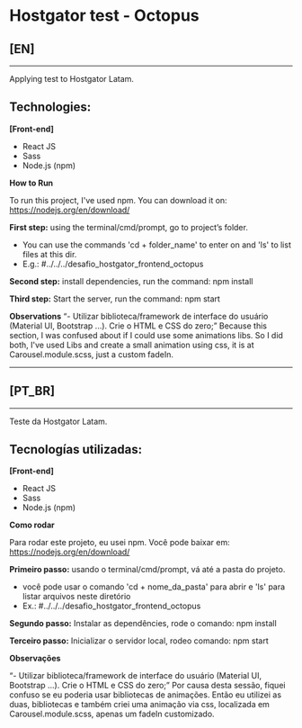 # Hostgator test - Octopus


## [EN]
----
Applying test to Hostgator Latam.

## Technologies:

**[Front-end]**
- React JS
- Sass
- Node.js (npm)

**How to Run**

To run this project, I've used npm.
You  can download it on: https://nodejs.org/en/download/

**First step:** using the terminal/cmd/prompt, go to project’s folder.

- You can use the commands 'cd + folder_name' to enter on and 'ls' to list files at this dir.
- E.g.: #../../../desafio_hostgator_frontend_octopus


**Second step:** install dependencies, run the command: 
npm install


**Third step:** Start the server, run the command:
npm start



**Observations**
“- Utilizar biblioteca/framework de interface do usuário (Material UI, Bootstrap ...). Crie o HTML e CSS do zero;”
Because this section, I was confused about if I could use some animations libs.
So I did both, I've used Libs and create a small animation using css, it is at Carousel.module.scss, just a custom fadeIn.

---

## [PT_BR]
----
Teste da Hostgator Latam.

## Tecnologías utilizadas:

**[Front-end]**
- React JS
- Sass
- Node.js (npm)

**Como rodar**

Para rodar este projeto, eu  usei npm.
Você pode baixar em: https://nodejs.org/en/download/

**Primeiro passo:** usando o terminal/cmd/prompt, vá até a pasta do projeto.

- você pode usar o comando 'cd + nome_da_pasta' para abrir e 'ls' para listar arquivos neste diretório
- Ex.: #../../../desafio_hostgator_frontend_octopus


**Segundo passo:** Instalar as dependêncies, rode o comando: 
npm install

**Terceiro passo:** Inicializar o servidor local, rodeo comando:
npm start


**Observações**

“- Utilizar biblioteca/framework de interface do usuário (Material UI, Bootstrap ...). Crie o HTML e CSS do zero;”
Por causa desta sessão, fiquei confuso se eu poderia usar bibliotecas de animações.
Então eu utilizei as duas, bibliotecas e também criei  uma animação via css, localizada em Carousel.module.scss, apenas um fadeIn customizado.


